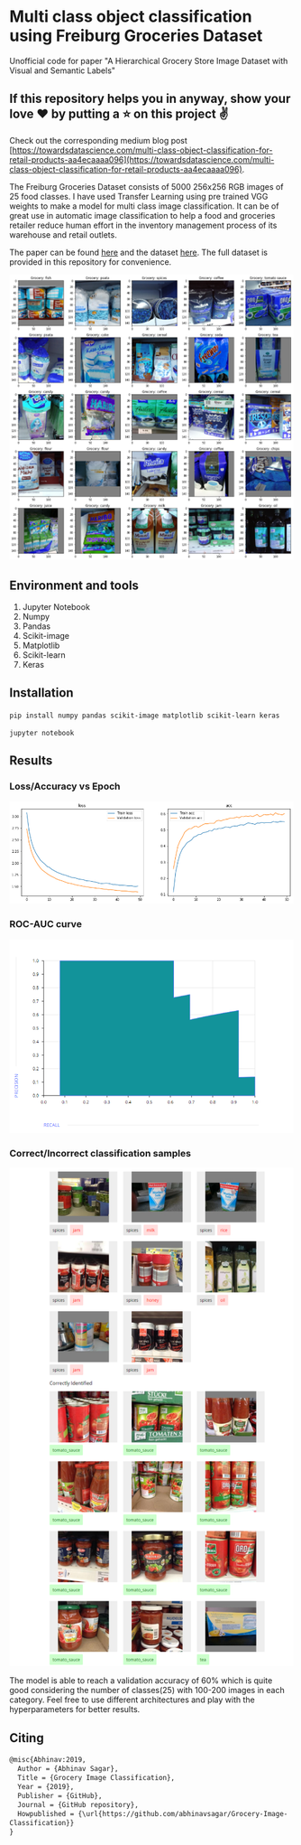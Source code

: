 # Multi class object classification using Freiburg Groceries Dataset

Unofficial code for paper "A Hierarchical Grocery Store Image Dataset with Visual and Semantic Labels"

## If this repository helps you in anyway, show your love :heart: by putting a :star: on this project :v:

Check out the corresponding medium blog post [https://towardsdatascience.com/multi-class-object-classification-for-retail-products-aa4ecaaaa096](https://towardsdatascience.com/multi-class-object-classification-for-retail-products-aa4ecaaaa096).

The Freiburg Groceries Dataset consists of 5000 256x256 RGB images of 25 food classes. I have used Transfer Learning using pre trained 
VGG weights to make a model for multi class image classification. It can be of great use in automatic image
classification to help a food and groceries retailer reduce human effort in the inventory management process of its warehouse and retail 
outlets.

The paper can be found [here](https://arxiv.org/pdf/1611.05799.pdf) and the dataset [here](http://aisdatasets.informatik.uni-freiburg.de/freiburg_groceries_dataset). The full dataset is provided in this repository for convenience.

![sample](grocery.png)

## Environment and tools

1. Jupyter Notebook
2. Numpy
3. Pandas
4. Scikit-image
5. Matplotlib
6. Scikit-learn
7. Keras

## Installation

`pip install numpy pandas scikit-image matplotlib scikit-learn keras`

`jupyter notebook`

## Results

### Loss/Accuracy vs Epoch

![loss/accuracy](results.png)

### ROC-AUC curve

![roc-auc](grocery2.png)

### Correct/Incorrect classification samples

![results](grocery3.png)

The model is able to reach a validation accuracy of 60% which is quite good considering the number of classes(25) with 100-200 images in each category. Feel free to use different architectures and play with the hyperparameters for better results.

## Citing

```
@misc{Abhinav:2019,
  Author = {Abhinav Sagar},
  Title = {Grocery Image Classification},
  Year = {2019},
  Publisher = {GitHub},
  Journal = {GitHub repository},
  Howpublished = {\url{https://github.com/abhinavsagar/Grocery-Image-Classification}}
}
```




